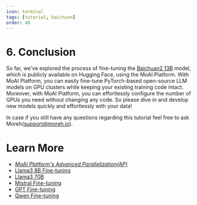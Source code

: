 ```yaml
---
icon: terminal
tags: [tutorial, baichuan]
order: 40
---
```


# 6. Conclusion

So far, we've explored the process of fine-tuning the [Baichuan2 13B](https://huggingface.co/baichuan-inc/Baichuan2-13B-Base) model, which is publicly available on Hugging Face, using the MoAI Platform. With MoAI Platform, you can easily fine-tune PyTorch-based open-source LLM models on GPU clusters while keeping your existing training code intact. Moreover, with MoAI Platform, you can effortlessly configure the number of GPUs you need without changing any code. So please dive in and develop new models quickly and effortlessly with your data!

In case if you still have any questions regarding this tutorial feel free to ask Moreh(support@moreh.io).


# Learn More

- *[MoAI Platform's Advanced Parallelization(AP)](/Supported_Documents/ap/index.md)*
- [Llama3 8B Fine-tuning](/Tutorials/Llama38B_Tutorial/index.md)
- [Llama3 70B](/Tutorials/Llama3_70B_Tutorial/index.md)
- [Mistral Fine-tuning](/Tutorials/Mistral_Tutorial/index.md)
- [GPT Fine-tuning](/Tutorials/GPT_Tutorial/index.md)
- [Qwen Fine-tuning](/Tutorials/Qwen_Tutorial/index.md)